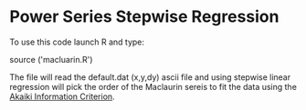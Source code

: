 # Power Series Stepwise Regression

To use this code launch R and type:

source ('macluarin.R')

The file will read the default.dat (x,y,dy) ascii file and using stepwise linear regression 
will pick the order of the Maclaurin sereis to fit the data using the [Akaiki Information Criterion](https://en.wikipedia.org/wiki/Akaike_information_criterion).


